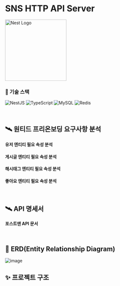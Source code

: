 # SNS HTTP API Server

<p align="left">
  <a href="http://nestjs.com/" target="blank"><img src="https://nestjs.com/img/logo-small.svg" width="200" alt="Nest Logo" /></a>
</p>


### 🏹 기술 스택

![NestJS](https://img.shields.io/badge/NestJS-E0234E.svg?&style=for-the-badge&logo=NestJS&logoColor=white)
![TypeScript](https://img.shields.io/badge/TypeScript-3178C6.svg?&style=for-the-badge&logo=TypeScript&logoColor=white)
![MySQL](https://img.shields.io/badge/MySQL-4479A1.svg?&style=for-the-badge&logo=MySQL&logoColor=white)
![Redis](https://img.shields.io/badge/Redis-DC382D.svg?&style=for-the-badge&logo=Redis&logoColor=white)

<br>

## 🛰️ 원티드 프리온보딩 요구사항 분석

#### 유저 엔티티 필요 속성 분석
#### 게시글 엔티티 필요 속성 분석
#### 해시태그 엔티티 필요 속성 분석
#### 좋아요 엔티티 필요 속성 분석

<br>

## 🛰️ API 명세서
**포스트맨 API 문서**


<br>

## 🔀 ERD(Entity Relationship Diagram)
![image](https://user-images.githubusercontent.com/81298415/192096567-ea7de2a8-7562-4f83-92a5-16e3df598179.png)

## ✨ 프로젝트 구조

<br>
